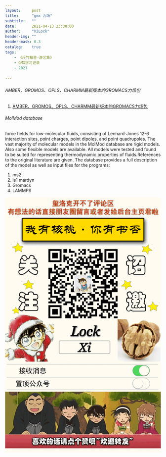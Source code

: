 ```yaml
---
layout:     post
title:      "gmx 力场"
subtitle:   ""
date:       2021-04-13 23:30:00
author:     "XiLock"
header-img: ""
header-mask: 0.3
catalog:    true
tags:
    - 《斤竹精舍·游艺集》
    - GMX学习记录
    - 2021

---
```


###### AMBER、GROMOS、OPLS、CHARMM最新版本的GROMACS力场包

1. [AMBER、GROMOS、OPLS、CHARMM最新版本的GROMACS力场包](http://bbs.keinsci.com/thread-15094-1-1.html)

###### MolMod database
force fields for low-molecular fluids, consisting of Lennard-Jones 12-6 interaction sites, point charges, point dipoles, and point quadrupoles. The vast majority of molecular models in the MolMod database are rigid models. Also some flexible models are available. All models were tested and found to be suited for representing thermodynamic properties of fluids.References to the original literature are given. The database provides a full description of the model as well as input files for the programs:
1. ms2
1. ls1 mardyn
1. Gromacs
1. LAMMPS



![](/img/wc-tail.GIF)
